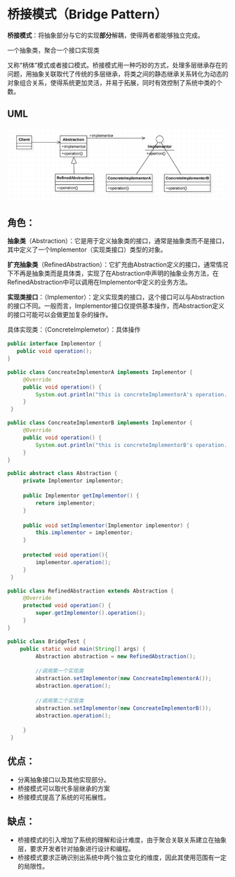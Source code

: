 # 桥接模式（Bridge Pattern）

**桥接模式**：将抽象部分与它的实现**部分**解耦，使得两者都能够独立完成。

一个抽象类，聚合一个接口实现类

又称“柄体”模式或者接口模式。桥接模式用一种巧妙的方式，处理多层继承存在的问题，用抽象关联取代了传统的多层继承，将类之间的静态继承关系转化为动态的对象组合关系，使得系统更加灵活，并易于拓展，同时有效控制了系统中类的个数。

## UML
![](assets/5bb9816001f28.png)

## 角色：

**抽象类**（Abstraction）：它是用于定义抽象类的接口，通常是抽象类而不是接口，其中定义了一个Implementor（实现类接口）类型的对象。

**扩充抽象类**（RefinedAbstraction）：它扩充由Abstraction定义的接口，通常情况下不再是抽象类而是具体类，实现了在Abstraction中声明的抽象业务方法，在RefinedAbstraction中可以调用在Implementor中定义的业务方法。

**实现类接口**：（Implementor）：定义实现类的接口，这个接口可以与Abstraction的接口不同。一般而言，Implementor接口仅提供基本操作，而Abstraction定义的接口可能可以会做更加复杂的操作。

具体实现类：（ConcreteImplemetor）：具体操作



```java
public interface Implementor {
   public void operation();
}
```

```java
public class ConcreateImplementorA implements Implementor {
     @Override
     public void operation() {
         System.out.println("this is concreteImplementorA's operation...");
     }
 }
```

```java
public class ConcreateImplementorB implements Implementor {
     @Override
     public void operation() {
         System.out.println("this is concreteImplementorB's operation...");
     }
}
```

```java
public abstract class Abstraction {
     private Implementor implementor;
 
     public Implementor getImplementor() {
         return implementor;
     }
 
     public void setImplementor(Implementor implementor) {
         this.implementor = implementor;
     }
 
     protected void operation(){
         implementor.operation();
     }
 }
```

```java
public class RefinedAbstraction extends Abstraction {
     @Override
     protected void operation() {
         super.getImplementor().operation();
     }
}
```

```java
public class BridgeTest {
    public static void main(String[] args) {
         Abstraction abstraction = new RefinedAbstraction();
 
         //调用第一个实现类
         abstraction.setImplementor(new ConcreateImplementorA());
         abstraction.operation();
 
         //调用第二个实现类
         abstraction.setImplementor(new ConcreateImplementorB());
         abstraction.operation();
 
     }
 }
```

## 优点：

- 分离抽象接口以及其他实现部分。
- 桥接模式可以取代多层继承的方案
- 桥接模式提高了系统的可拓展性。

## 缺点：

- 桥接模式的引入增加了系统的理解和设计难度，由于聚合关联关系建立在抽象层，要求开发者针对抽象进行设计和编程。
- 桥接模式要求正确识别出系统中两个独立变化的维度，因此其使用范围有一定的局限性。